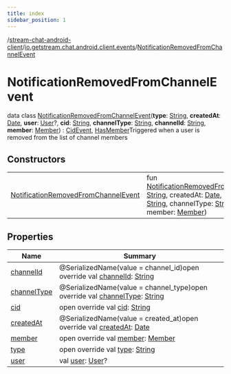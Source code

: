 ```yaml
---
title: index
sidebar_position: 1
---
```

/[stream-chat-android-client](../../index.md)/[io.getstream.chat.android.client.events](../index.md)/[NotificationRemovedFromChannelEvent](index.md)  
  
  
  
# NotificationRemovedFromChannelEvent  
data class [NotificationRemovedFromChannelEvent](index.md)(**type**: [String](https://kotlinlang.org/api/latest/jvm/stdlib/kotlin/-string/index.html), **createdAt**: [Date](https://developer.android.com/reference/kotlin/java/util/Date.html), **user**: [User](../../io.getstream.chat.android.client.models/User/index.md)?, **cid**: [String](https://kotlinlang.org/api/latest/jvm/stdlib/kotlin/-string/index.html), **channelType**: [String](https://kotlinlang.org/api/latest/jvm/stdlib/kotlin/-string/index.html), **channelId**: [String](https://kotlinlang.org/api/latest/jvm/stdlib/kotlin/-string/index.html), **member**: [Member](../../io.getstream.chat.android.client.models/Member/index.md)) : [CidEvent](../CidEvent/index.md), [HasMember](../HasMember/index.md)Triggered when a user is removed from the list of channel members  
  
## Constructors  
  
| | |
|---|---|
| <a name="io.getstream.chat.android.client.events/NotificationRemovedFromChannelEvent/NotificationRemovedFromChannelEvent/#kotlin.String#java.util.Date#io.getstream.chat.android.client.models.User?#kotlin.String#kotlin.String#kotlin.String#io.getstream.chat.android.client.models.Member/PointingToDeclaration/"></a>[NotificationRemovedFromChannelEvent](NotificationRemovedFromChannelEvent.md)| <a name="io.getstream.chat.android.client.events/NotificationRemovedFromChannelEvent/NotificationRemovedFromChannelEvent/#kotlin.String#java.util.Date#io.getstream.chat.android.client.models.User?#kotlin.String#kotlin.String#kotlin.String#io.getstream.chat.android.client.models.Member/PointingToDeclaration/"></a>fun [NotificationRemovedFromChannelEvent](NotificationRemovedFromChannelEvent.md)(type: [String](https://kotlinlang.org/api/latest/jvm/stdlib/kotlin/-string/index.html), createdAt: [Date](https://developer.android.com/reference/kotlin/java/util/Date.html), user: [User](../../io.getstream.chat.android.client.models/User/index.md)?, cid: [String](https://kotlinlang.org/api/latest/jvm/stdlib/kotlin/-string/index.html), channelType: [String](https://kotlinlang.org/api/latest/jvm/stdlib/kotlin/-string/index.html), channelId: [String](https://kotlinlang.org/api/latest/jvm/stdlib/kotlin/-string/index.html), member: [Member](../../io.getstream.chat.android.client.models/Member/index.md))|
  
  
## Properties  
  
|  Name |  Summary | 
|---|---|
| <a name="io.getstream.chat.android.client.events/NotificationRemovedFromChannelEvent/channelId/#/PointingToDeclaration/"></a>[channelId](channelId.md)| <a name="io.getstream.chat.android.client.events/NotificationRemovedFromChannelEvent/channelId/#/PointingToDeclaration/"></a>@SerializedName(value = channel_id)open override val [channelId](channelId.md): [String](https://kotlinlang.org/api/latest/jvm/stdlib/kotlin/-string/index.html)|
| <a name="io.getstream.chat.android.client.events/NotificationRemovedFromChannelEvent/channelType/#/PointingToDeclaration/"></a>[channelType](channelType.md)| <a name="io.getstream.chat.android.client.events/NotificationRemovedFromChannelEvent/channelType/#/PointingToDeclaration/"></a>@SerializedName(value = channel_type)open override val [channelType](channelType.md): [String](https://kotlinlang.org/api/latest/jvm/stdlib/kotlin/-string/index.html)|
| <a name="io.getstream.chat.android.client.events/NotificationRemovedFromChannelEvent/cid/#/PointingToDeclaration/"></a>[cid](cid.md)| <a name="io.getstream.chat.android.client.events/NotificationRemovedFromChannelEvent/cid/#/PointingToDeclaration/"></a>open override val [cid](cid.md): [String](https://kotlinlang.org/api/latest/jvm/stdlib/kotlin/-string/index.html)|
| <a name="io.getstream.chat.android.client.events/NotificationRemovedFromChannelEvent/createdAt/#/PointingToDeclaration/"></a>[createdAt](createdAt.md)| <a name="io.getstream.chat.android.client.events/NotificationRemovedFromChannelEvent/createdAt/#/PointingToDeclaration/"></a>@SerializedName(value = created_at)open override val [createdAt](createdAt.md): [Date](https://developer.android.com/reference/kotlin/java/util/Date.html)|
| <a name="io.getstream.chat.android.client.events/NotificationRemovedFromChannelEvent/member/#/PointingToDeclaration/"></a>[member](member.md)| <a name="io.getstream.chat.android.client.events/NotificationRemovedFromChannelEvent/member/#/PointingToDeclaration/"></a>open override val [member](member.md): [Member](../../io.getstream.chat.android.client.models/Member/index.md)|
| <a name="io.getstream.chat.android.client.events/NotificationRemovedFromChannelEvent/type/#/PointingToDeclaration/"></a>[type](type.md)| <a name="io.getstream.chat.android.client.events/NotificationRemovedFromChannelEvent/type/#/PointingToDeclaration/"></a>open override val [type](type.md): [String](https://kotlinlang.org/api/latest/jvm/stdlib/kotlin/-string/index.html)|
| <a name="io.getstream.chat.android.client.events/NotificationRemovedFromChannelEvent/user/#/PointingToDeclaration/"></a>[user](user.md)| <a name="io.getstream.chat.android.client.events/NotificationRemovedFromChannelEvent/user/#/PointingToDeclaration/"></a>val [user](user.md): [User](../../io.getstream.chat.android.client.models/User/index.md)?|

